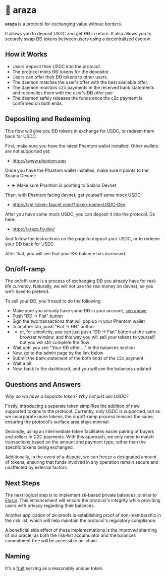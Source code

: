 # 🥭 araza

**araza** is a protocol for exchanging value without borders.

It allows you to deposit USDC and get ĐĐ in return. It also allows you to securely swap ĐĐ tokens between users using a decentralized escrow.

## How it Works
  * Users deposit their USDC into the protocol.
  * The protocol mints ĐĐ tokens for the depositor.
  * Users can offer their ĐĐ tokens to other users.
  * The daemon matches the user's offer with the best available offer.
  * The daemon monitors c2c payments in the received bank statements and reconciles them with the user's ĐĐ offer pair.
  * The daemon safely releases the funds once the c2c payment is confirmed on both ends.

## Depositing and Redeeming

This flow will give you ĐĐ tokens in exchange for USDC, or redeem them back for USDC.

First, make sure you have the latest Phantom wallet installed. Other wallets are not supported yet.

  * https://www.phantom.app

Once you have the Phantom wallet installed, make sure it points to the Solana Devnet:

  * <details>
      <summary>Make sure Phantom is pointing to Solana Devnet</summary>
      <img src="./devnet.png" alt="Phantom Wallet">
    </details>

Then, with Phantom facing devnet, get yourself some mock USDC:

  * https://spl-token-faucet.com/?token-name=USDC-Dev

After you have some mock USDC, you can deposit it into the protocol. Go here:

  * https://araza.fly.dev/

And follow the instructions on the page to deposit your USDC,
or to redeem your ĐĐ back for USDC.

After that, you will see that your ĐĐ balance has increased.

## On/off-ramp

The on/off-ramp is a process of exchanging ĐĐ you already have for real-life currency.
Naturally, we will not use the real money on devnet, so you we'll have to pretend.

To sell your ĐĐ, you'll need to do the following:

  * Make sure you already have some ĐĐ in your account, [see above](#depositing-and-redeeming)
  * Push "ĐĐ -> Fiat" button
  * Sign the two transactions that will pop up in your Phantom wallet
  * In another tab, push "Fiat -> ĐĐ" button
  * * or, for simplicity, you can just push "ĐĐ -> Fiat" button at the same browser window, and this way you will sell your tokens to yourself, but you will still complete the flow
  * Wait until you see "Your ĐĐ offer ..." in the balances section
  * Now, go to the admin page by the link below
  * Submit the bank statement of the both ends of the c2c payment
  * Wait a bit
  * Now, back to the dashboard, and you will see the balances updated

## Questions and Answers

*Why do we have a separate token? Why not just use USDC?*

Firstly, introducing a separate token simplifies the addition of new supported tokens to the protocol.
Currently, only USDC is supported, but as we incorporate more tokens, the on/off-ramp process remains the same,
ensuring the protocol's surface area stays minimal.

Secondly, using an intermediate token facilitates easier pairing of buyers and sellers in C2C payments.
With this approach, we only need to match transactions based on the amount and payment type,
rather than the specific tokens being exchanged.

Additionally, in the event of a dispute, we can freeze a designated amount of tokens,
ensuring that funds involved in any operation remain secure and unaffected by external factors.

## Next Steps

The next logical step is to implement zk-based private balances,
similar to [Elusiv](https://docs.elusiv.io).
This enhancement will ensure the protocol's integrity while providing users with privacy regarding their balances.

Another application of zk-proofs is establishing proof of non-membership in the risk list, which will help maintain the protocol's regulatory compliance.

A beneficial side effect of these implementations is the improved sharding of our oracle, as both the risk-list accumulator and the balances commitment tree will be accessible on-chain.

## Naming

It's a [fruit](https://en.wikipedia.org/wiki/Eugenia_stipitata) serving as a reasonably unique token.
